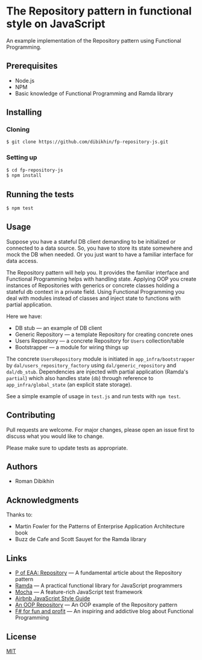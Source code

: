 # The Repository pattern in functional style on JavaScript

An example implementation of the Repository pattern using Functional Programming.

## Prerequisites
- Node.js
- NPM
- Basic knowledge of Functional Programming and Ramda library

## Installing

### Cloning

```bash
$ git clone https://github.com/dibikhin/fp-repository-js.git
```

### Setting up

```bash
$ cd fp-repository-js
$ npm install
```

## Running the tests

```bash
$ npm test
```

## Usage

Suppose you have a stateful DB client demanding to be initialized or connected to a data source. So, you have to store its state somewhere and mock the DB when needed. Or you just want to have a familiar interface for data access.

The Repository pattern will help you. It provides the familiar interface and Functional Programming helps with handling state. Applying OOP you create instances of Repositories with generics or concrete classes holding a stateful db context in a private field. Using Functional Programming you deal with modules instead of classes and inject state to functions with partial application.

Here we have:
- DB stub — an example of DB client
- Generic Repository — a template Repository for creating concrete ones
- Users Repository — a concrete Repository for `Users` collection/table
- Bootstrapper — a module for wiring things up

The concrete `UsersRepository` module is initiated in `app_infra/bootstrapper` by `dal/users_repository_factory` using `dal/generic_repository` and `dal/db_stub`. Dependencies are injected with partial application (Ramda's `partial`) which also handles state (`db`) through reference to `app_infra/global_state` (an explicit state storage).

See a simple example of usage in `test.js` and run tests with `npm test`.

## Contributing
Pull requests are welcome. For major changes, please open an issue first to discuss what you would like to change.

Please make sure to update tests as appropriate.

## Authors
- Roman Dibikhin

## Acknowledgments
Thanks to:
- Martin Fowler for the Patterns of Enterprise Application Architecture book
- Buzz de Cafe and Scott Sauyet for the Ramda library

## Links
- [P of EAA: Repository](https://martinfowler.com/eaaCatalog/repository.html) — A fundamental article about the Repository pattern
- [Ramda](https://ramdajs.com) — A practical functional library for JavaScript programmers
- [Mocha](https://mochajs.org) — A feature-rich JavaScript test framework 
- [Airbnb JavaScript Style Guide](https://github.com/airbnb/javascript)
- [An OOP Repository](https://khalilstemmler.com/articles/typescript-domain-driven-design/repository-dto-mapper/#Repositories) — An OOP example of the Repository pattern
- [F# for fun and profit](https://fsharpforfunandprofit.com) — An inspiring and addictive blog about Functional Programming

## License
[MIT](LICENSE)
